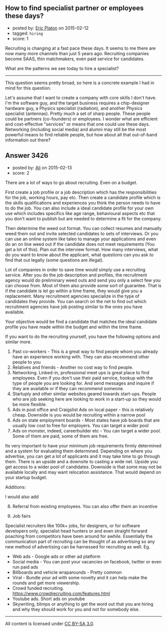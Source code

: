 ## How to find specialist partner or employees these days?

- posted by: [Eric Platon](https://stackexchange.com/users/1533/eric-platon) on 2015-02-12
- tagged: `hiring`
- score: 1

Recruiting is changing at a fast pace these days. It seems to me there are now many more channels than just 5 years ago. Recruiting companies become SAAS, thin matchmakers, even paid service for candidates.

What are the patterns we see today to hire a specialist?


----------


This question seems pretty broad, so here is a concrete example I had in mind for this question.

Let's assume that I want to create a company with core skills I don't have. I'm the software guy, and the target business requires a chip-designer hardware guy, a Physics specialist (radiation), and another Physics specialist (antennas). Pretty much a set of sharp people. These people could be partners (co-founders) or employees. I wonder what are efficient and cost-effective "services" or means that one could use these days. Networking (including social media) and alumni may still be the most powerful means to find reliable people, but how about all that out-of-band information out there?


## Answer 3426

- posted by: [Ali](https://stackexchange.com/users/2815644/ali) on 2015-02-13
- score: 2

There are a lot of ways to go about recruiting. Even on a budget. 

First create a job profile or a job description which has the responsibilities for the job, working hours, pay etc. Then create a candidate profile which is the skills qualifications and experiences you think the person needs to have to do the job. You can also include a ideal candidate profile for your own use which includes specifics like age range, behavioural aspects etc that you don't want to publish but are needed to determine a fit for the company. 

Then determine the weed out format. You can collect resumes and manually weed them out and invite selected candidates to sets of interviews. Or you can use an online system like taleo to manage your applications and even do an on line weed out if the candidate does not meet requirements (You get a lot of this). Plan out the interview format. How many interviews, what do you want to know about the applicant, what questions can you ask to find that out legally (some questions are illegal). 

Lot of companies in order to save time would simply use a recruiting service. After you do the job description and profiles, the recruitment agency would do preliminary weed outs and send you only a select few you can choose from. Most of them also provide some sort of guarantee. That is if the candidate is let go within a time frame, they would give you a replacement. Many recruitment agencies specialize in the type of candidates they provide. You can search on the net to find out which recruitment agencies have job posting similar to the ones you have available. 


Your objective would be find a candidate that matches the ideal candidate profile you have made within the budget and within the time frame. 

If you want to do the recruiting yourself, you have the following options and similar more.

 1. Past co-workers - This is a great way to find people whom you
        already have an experience working with. They can also recommend
        other people to you  
 2. Relatives and friends - Another no cost way to find people.   
 3. Networking. Linked-in, professional meet ups
    is great place to find employees. Even if you don't use their paid service,
        hookup with the type of people you are looking for. And send
        messages and inquire if they are available or if they can recommend
        someone.   
 4. Startuply and other similar websites geared towards
        start-ups. People who are job seeking here are looking to work in a
        start-up so they would be more flexible.   
 5. Ads in post office and Craigslist Ads on local paper - this is relatively cheap.
    Downside is you would be recruiting within a narrow pool 
 6. Ads on state employment boards - Most states have job boards that are usually low
        cost to free for employers. You can target a wider pool  
 7. Ads on monster, indeed, careerbuilder etc - You can target a wider pool.
        Some of them are paid, some of them are free.

Its very important to have your minimum job requirements firmly determined and a system for evaluating them determined. Depending on where you advertise, you can get a lot of applicants and it may take time to go through them. There is an upside and a downsite to casting a wide net. Upside you get access to a wider pool of candidates. Downside is that some may not be available locally and may want relocation assistance. That would depend on your startup budget. 

Additions:

I would also add 

 8. Referral from existing employees. You can also offer them an incentive

 9. Job fairs

Specialist recruiters like 100k+ jobs, for designers, or for software developers only, specialist head hunters or and even straight forward poaching from competitors have been around for awhile. Essentially the communication part of recruiting can be thought of as advertising so any new method of advertising can be harnessed for recruiting as well. Eg. 

 - Web ads - Google ads or other ad platform
 - Social media - You can post your vacancies on facebook, twitter or even run paid ads
 - Billboards and vehicle wraparounds - Pretty common
 - Viral - Bundle your ad with some novelty and it can help make the rounds and get more viewership. 
 - Crowd funded recruiting. https://www.crowdrecruiting.com/features.html
 - Youtube ads. Short ads on youtube
 - Skywriting, blimps or anything to get the word out that you are hiring and why they should work for you and not for somebody else. 







---

All content is licensed under [CC BY-SA 3.0](https://creativecommons.org/licenses/by-sa/3.0/).
